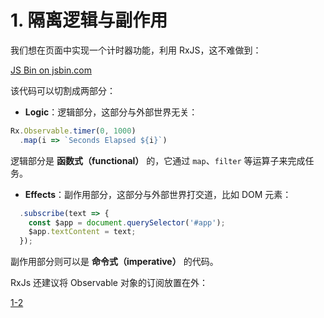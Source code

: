 # 1. 隔离逻辑与副作用

我们想在页面中实现一个计时器功能，利用 RxJS，这不难做到：

<a class="jsbin-embed" href="http://jsbin.com/nuhisuy/16/embed?html,js">JS Bin on jsbin.com</a><script src="http://static.jsbin.com/js/embed.min.js?4.0.2"></script>

该代码可以切割成两部分：

- **Logic**：逻辑部分，这部分与外部世界无关：

```js
Rx.Observable.timer(0, 1000)
  .map(i => `Seconds Elapsed ${i}`)
```

逻辑部分是 **函数式（functional）** 的，它通过 `map`、`filter` 等运算子来完成任务。

- **Effects**：副作用部分，这部分与外部世界打交道，比如 DOM 元素：

```js
  .subscribe(text => {
    const $app = document.querySelector('#app');
    $app.textContent = text;
  });
```

副作用部分则可以是 **命令式（imperative）** 的代码。

RxJs 还建议将 Observable 对象的订阅放置在外：

[1-2](http://jsbin.com/nuhisuy/17/edit?js,output)
